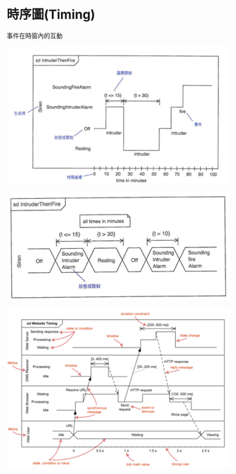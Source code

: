 # 時序圖(Timing)

事件在時窗內的互動

![Timing](images/Timing_TopGround.PNG "Timing")

![Timing](images/Timing_Special.PNG "Timing")

![Timing](images/Timing_TopGround2.PNG "Timing")


